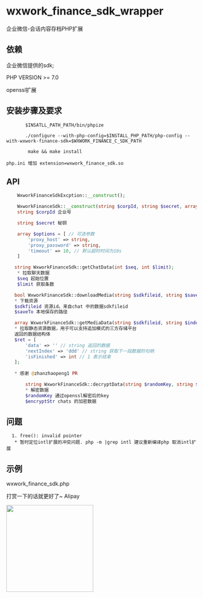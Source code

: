 # wxwork_finance_sdk_wrapper

企业微信-会话内容存档PHP扩展


## 依赖
企业微信提供的sdk;

PHP VERSION >= 7.0

openssl扩展

## 安装步骤及要求
```
       $INSATLL_PATH_PATH/bin/phpize
        
       ./configure --with-php-config=$INSTALL_PHP_PATH/php-config --with-wxwork-finance-sdk=$WXWORK_FINANCE_C_SDK_PATH
       
        make && make install
```
    php.ini 增加 extension=wxwork_finance_sdk.so
    
## API
```php
    WxworkFinanceSdkExcption::__construct();
```

```php
    WxworkFinanceSdk::__construct(string $corpId, string $secret, array $options);
    string $corpId 企业号

    string $secret 秘钥

    array $options = [ // 可选参数
        'proxy_host' => string,
        'proxy_password' => string,
        'timeout' => 10, // 默认超时时间为10s
    ]
```

```php
   string WxworkFinanceSdk::getChatData(int $seq, int $limit);
    * 拉取聊天数据
    $seq 起始位置
    $limit 获取条数
``` 

```php
   bool WxworkFinanceSdk::downloadMedia(string $sdkfileid, string $saveTo)
   * 下载资源
   $sdkfileid 资源id。来自chat 中的数据sdkfileid
   $saveTo 本地保存的路径
```

```php
   array WxworkFinanceSdk::getMediaData(string $sdkfileid, string $indexBuf='');
   * 拉取静态资源数据，用于可以支持追加模式的三方存储平台
   返回的数据结构体
   $ret = [
       'data' => '' // string 返回的数据
       'nextIndex' => 'ddd' // string 获取下一段数据的句柄
       'isFinished' => int // 1 表示结束 
   ];
   
   * 感谢 @zhanzhaopeng1 PR
```


```php
       string WxworkFinanceSdk::decryptData(string $randomKey, string $encryptStr);
       * 解密数据
       $randomKey 通过openssl解密后的key
       $encryptStr chats 的加密数据
```



## 问题
      1. free(): invalid pointer
       * 暂时定位intl扩展的冲突问题. php -m |grep intl 建议重新编译php 取消intl扩展

 ## 示例
 
  wxwork_finance_sdk.php
    
打赏一下的话就更好了~
 Alipay
 
 <img src="https://github.com/pangdahua/php7-wxwork-finance-sdk/blob/sponsor/imgs/Alipay.png" width="230" height="230" />
